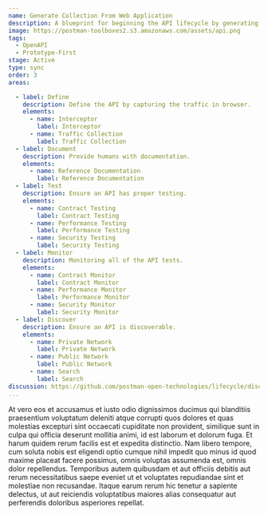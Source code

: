 ```yaml
---
name: Generate Collection From Web Application
description: A blueprint for beginning the API lifecycle by generating a collection from a web application.
image: https://postman-toolboxes2.s3.amazonaws.com/assets/api.png
tags:
  - OpenAPI
  - Prototype-First
stage: Active
type: sync
order: 3
areas: 

  - label: Define
    description: Define the API by capturing the traffic in browser.
    elements:
      - name: Interceptor
        label: Interceptor 
      - name: Traffic Collection
        label: Traffic Collection      
  - label: Document
    description: Provide humans with documentation.  
    elements:
      - name: Reference Documentation
        label: Reference Documentation    
  - label: Test
    description: Ensure an API has proper testing.  
    elements:
      - name: Contract Testing
        label: Contract Testing   
      - name: Performance Testing
        label: Performance Testing   
      - name: Security Testing
        label: Security Testing  
  - label: Monitor
    description: Monitoring all of the API tests.
    elements:
      - name: Contract Monitor
        label: Contract Monitor   
      - name: Performance Monitor
        label: Performance Monitor   
      - name: Security Monitor
        label: Security Monitor                  
  - label: Discover
    description: Ensure an API is discoverable.  
    elements:
      - name: Private Network
        label: Private Network   
      - name: Public Network
        label: Public Network   
      - name: Search
        label: Search  
discussion: https://github.com/postman-open-technologies/lifecycle/discussions/12      
...
```

<p>At vero eos et accusamus et iusto odio dignissimos ducimus qui blanditiis praesentium voluptatum deleniti atque corrupti quos dolores et quas molestias excepturi sint occaecati cupiditate non provident, similique sunt in culpa qui officia deserunt mollitia animi, id est laborum et dolorum fuga. Et harum quidem rerum facilis est et expedita distinctio. Nam libero tempore, cum soluta nobis est eligendi optio cumque nihil impedit quo minus id quod maxime placeat facere possimus, omnis voluptas assumenda est, omnis dolor repellendus. Temporibus autem quibusdam et aut officiis debitis aut rerum necessitatibus saepe eveniet ut et voluptates repudiandae sint et molestiae non recusandae. Itaque earum rerum hic tenetur a sapiente delectus, ut aut reiciendis voluptatibus maiores alias consequatur aut perferendis doloribus asperiores repellat.</p>